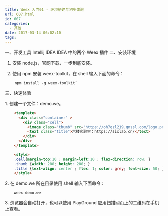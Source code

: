 ```yaml
---
title: Weex 入门01 - 环境搭建与初步体验
url: 607.html
id: 607
categories:
  - 其他
date: 2017-03-14 06:02:10
tags:
---
```


一、开发工具 Intellij IDEA IDEA 中的两个 Weex 插件
二、安装环境 
1. 安装 node.js，官网下载，一步到底安装。
2. 使用 npm 安装 weex-toolkit，在 shell 输入下面的命令：  

        npm install -g weex-toolkit`

三、快速体验

1\. 创建一个文件：demo.we。

```html
    <template>
      <div class="container" >
        <div class="cell">
          <image class="thumb" src="https://oh7gzl219.qnssl.com/logo.png"></image>
          <text class="title">六楼实验室：https://sixlab.cn/</text>
        </div>
      </div>
    </template>

    <style>
    .cell{margin-top:10 ; margin-left:10 ; flex-direction: row; }
    .thumb {width: 200; height: 200; }
    .title {text-align: center ; flex: 1; color: grey; font-size: 50; }
    </style>
```

2\. 在 demo.we 所在目录使用 shell 输入下面命令：

        weex demo.we

3\. 浏览器会自动打开，也可以使用 PlayGround 应用扫描网页上的二维码在手机上查看。